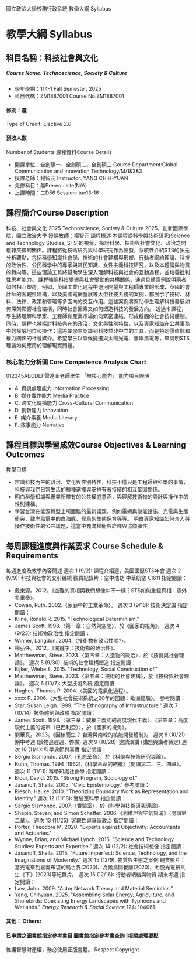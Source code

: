 國立政治大學校務行政系統 教學大綱 Syllabus
# 教學大綱 Syllabus
##  科目名稱：科技社會與文化
#####  Course Name: Technoscience, Society & Culture
  * 學年學期：114-1 Fall Semester, 2025 
  * 科目代碼：ZM1887001 Course No.ZM1887001
#### 修別：選
Type of Credit: Elective 
_3.0_
#### 預收人數
Number of Students
課程資料Course Details
  * 開課單位：全創碩一、全創碩二、全創碩三 Course Department:Global Communication and Innovation Technology/M/1&2&3 
  * 授課老師：楊智元 Instructor: YANG CHIH-YUAN 
  * 先修科目：無Prerequisite(N/A)
  * 上課時間：二D56 Session: tue13-16 
##  課程簡介Course Description
科技、社會與文化 2025
Technoscience, Society & Culture
2025，創新國際學院，國立政治大學 授課教師：楊智元
課程概述
本課程從科學與技術研究(Science and Technology Studies, STS)的視角，探討科學、技術與社會文化、政治之間複雜交織的關係。課程將從技術研究與科學研究作為出發，系統性介紹STS的多元分析觀點，包括科學知識社會學、技術的社會建構與形塑、行動者網絡理論、科技的政治性、公民科學中的專家與常民知識、女性主義科技研究，以及本體論與物質的轉向等。這些理論工具將幫助學生深入理解科技與社會的互動過程，並培養批判性思考能力。
課程強調科技變遷與社會變動的共構關係，通過具體案例說明兩者如何相互塑造。例如，英國工業化過程中運河開鑿與工程師專業的形成、英國的會計師的客觀性建構，以及美國電網發展等大型社技系統的案例，都展示了技術、材料、法律、政策和管理等多面向的交互作用。這些案例將幫助學生理解科技發展如何深刻影響社會結構，同時社會因素又如何塑造科技的發展方向。
透過本課程，學生將理解科學家、工程師和產業市場如何緊密連結，形成穩固的社會技術體制。同時，課程也將探討科技內在的政治、文化與性別特性，以及專家知識在公共事務中的權威地位和操作：這將使學生認識到科技並非中立的工具，而是特定價值觀和權力關係的社會媒介。希望學生以氣候變遷與太陽光電、離岸風電等，來說明STS理論如何應用於理解現實問題。
###  核心能力分析圖 Core Competence Analysis Chart
012345ABCDEF雷達圖老師學生
「無核心能力」 
能力項目說明
  * A. 資訊處理能力 Information Processing
  * B. 媒介實作能力 Media Practice
  * C. 跨文化傳播能力 Cross-Cultural Communication 
  * D. 創新能力 Innovation
  * E. 媒介素養 Media Literary
  * F. 敘事能力 Narrative
##  課程目標與學習成效Course Objectives & Learning Outcomes 
教學目標
  * 辨識科技內生的政治、文化與性別特性，科技不僅只是工程師與科學的事情，科技與我們日常生活的種種選擇與安排有著持續的相互鞏固關係。
  * 明白科學知識與專業所帶有的公共權威意涵，與理解技術物的設計與操作中的性別建構。
  * 學習台灣在能源轉型上所面臨的最新議題，例如電網與儲能設施、光電與生態衝突、離岸風電中的白海豚、候鳥的生態保育等等。
明白專家知識如何介入與操作技術性的公共議題，這當中充滿權衡與詮釋與協商彈性。
##  每周課程進度與作業要求 Course Schedule & Requirements
每週進度及教學內容簡述
週次 1 (9/2): 課程介紹週，美國國際STS年會
週次 2 (9/9): 科技與社會的交引纏繞 觀賞紀錄片：空中浩劫 中華航空 CI611 指定閱讀：
  * 戴東源。2012。《空難的真相與我們想像中不一樣？STS如何重組真相：意外多重奏》。
  * Cowan, Ruth. 2002.〈家庭中的工業革命〉。
週次 3 (9/16): 技術決定論 指定閱讀：
  * Kline, Ronald R. 2015. "Technological Determinism."
  * James Scott. 1998.〈第一章：自然與空間〉，於《國家的視角》。
週次 4 (9/23): 技術物政治性 指定閱讀：
  * Winner, Langdon. 2004.〈技術物有政治性嗎?〉。
  * 楊弘任。2012。《關鍵字：技術物的政治性》。
  * Matthewman, Steve. 2023.〈第四章：人造物的政治〉，於《技術與社會理論》。
週次 5 (9/30): 技術的社會建構塑造 指定閱讀：
  * Bijker, Wiebe E. 2015. "Technology, Social Construction of."
  * Matthewman, Steve. 2023.〈第五章：技術的社會建構〉，於《技術與社會理論》。
週次 6 (10/7): 大型技術系統 指定閱讀：
  * Hughes, Thomas P. 2004.〈美國的電氣化過程〉。
  * xxxx P. 2006.〈大型社會技術系統之20年的回顧：歐洲經驗〉。
參考閱讀：
  * Star, Susan Leigh. 1999. "The Ethnography of Infrastructure."
週次 7 (10/14): 技術體制與政體 指定閱讀：
  * James Scott. 1998.〈第三章：威權主義式的高度現代主義〉、〈第四章：高度現代主義的城市（巴西利亞）〉，於《國家的視角》。
  * 劉華真。2023。《因核而生？ 台灣與南韓的核能開發體制》。
週次 8 (10/21): 期中考週 (讀物追趕週，停課)
週次 9 (10/28): 邀請演講 (講題與講者待定)
週次 10 (11/4): 科學典範與真實 指定閱讀：
  * Sergio Sismondo. 2007.〈孔恩革命〉，於《科學與技術研究導論》。
  * Kuhn, Thomas. 1994 [1962].《科學革命的結構》（閱讀第二、三、四章）。
週次 11 (11/11): 科學知識社會學 指定閱讀：
  * Bloor, David. 2015. "Strong Program, Sociology of."
  * Jasanoff, Sheila. 2005. "Civic Epistemology."
參考閱讀：
  * Riesch, Hauke. 2010. "Theorizing Boundary Work as Representation and Identity."
週次 12 (11/18): 實驗室科學 指定閱讀：
  * Sergio Sismondo. 2007.〈實驗室〉，於《科學與技術研究導論》。
  * Shapin, Steven, and Simon Schaffer. 2006.《利維坦與空氣幫浦》（閱讀第二章）。
週次 13 (11/25): 客觀性與專家政治 指定閱讀：
  * Porter, Theodore M. 2020. "Experts against Objectivity: Accountants and Actuaries."
  * Wynne, Brian, and Michael Lynch. 2015. "Science and Technology Studies: Experts and Expertise."
週次 14 (12/2): 社會技術想像 指定閱讀：
  * Jasanoff, Sheila. 2015. "Future Imperfect: Science, Technology, and the Imaginations of Modernity."
週次 15 (12/9): 物質與生態之案例 觀賞影片：當光電來到嘉義布袋的鳥世界(2020)、為候鳥開餐廳(2020)、七股光電拚共生《下》(2023)等紀錄片。
週次 16 (12/16): 行動者網絡與物質 期末考週 指定閱讀：
  * Law, John. 2009. "Actor Network Theory and Material Semiotics."
  * Yang, Chihyuan. 2025. "Assembling Solar Energy, Agriculture, and Shorebirds: Coexisting Energy Landscapes with Typhoons and Wetlands." _Energy Research & Social Science_ 124: 104061.
####  其他： Others:
####  已申請之圖書館指定參考書目  圖書館指定參考書查詢 |相關處理要點
維護智慧財產權，務必使用正版書籍。 Respect Copyright.